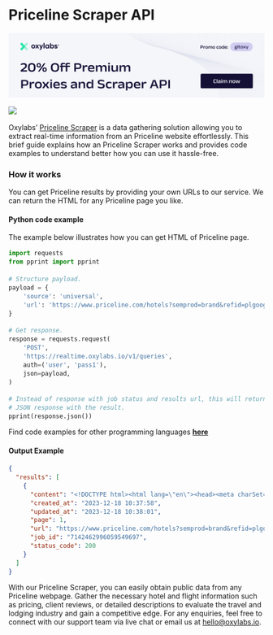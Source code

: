 # Priceline Scraper API

[![Oxylabs promo code](https://raw.githubusercontent.com/oxylabs/product-integrations/refs/heads/master/Affiliate-Universal-1090x275.png)](https://oxylabs.go2cloud.org/aff_c?offer_id=7&aff_id=877&url_id=112)

[![](https://dcbadge.vercel.app/api/server/eWsVUJrnG5)](https://discord.gg/GbxmdGhZjq)

Oxylabs’ [Priceline Scraper](https://oxylabs.io/products/scraper-api/web/priceline?utm_source=github&utm_medium=repositories&utm_campaign=product) is a data gathering solution allowing you to extract real-time information from an Priceline website effortlessly. This brief guide explains how an Priceline Scraper works and provides code examples to understand better how you can use it hassle-free.

### How it works

You can get Priceline results by providing your own URLs to our service. We can return the HTML for any Priceline page you like.

#### Python code example

The example below illustrates how you can get HTML of Priceline page.

```python
import requests
from pprint import pprint

# Structure payload.
payload = {
    'source': 'universal',
    'url': 'https://www.priceline.com/hotels?semprod=brand&refid=plgooglecpcbsl&refclickid=d%3ac%7c10941049094%7c460243569023%7cpriceline%7ce%7cg%7ckwd-10842441%7c9062284&gad_source=1&gclid=cj0kcqiayewrbhddarisagp1mwt8yb2nqslfysgnfq4tumcnvwpbyxa4bm_m6g-xxhg1ieghhdtyleyaasddealw_wcb&slingshot=1852'
}

# Get response.
response = requests.request(
    'POST',
    'https://realtime.oxylabs.io/v1/queries',
    auth=('user', 'pass1'),
    json=payload,
)

# Instead of response with job status and results url, this will return the
# JSON response with the result.
pprint(response.json())
```
Find code examples for other programming languages [**here**](https://github.com/oxylabs/priceline-scraper/tree/main/code%20examples)

#### Output Example
```json
{
  "results": [
    {
      "content": "<!DOCTYPE html><html lang=\"en\"><head><meta charSet=\"utf-8\"/><meta http-equiv=\"X-UA-Compatible\" conte ... </html>",
      "created_at": "2023-12-18 10:37:58",
      "updated_at": "2023-12-18 10:38:01",
      "page": 1,
      "url": "https://www.priceline.com/hotels?semprod=brand&refid=plgooglecpcbsl&refclickid=d%3ac%7c10941049094%7c460243569023%7cpriceline%7ce%7cg%7ckwd-10842441%7c9062284&gad_source=1&gclid=cj0kcqiayewrbhddarisagp1mwt8yb2nqslfysgnfq4tumcnvwpbyxa4bm_m6g-xxhg1ieghhdtyleyaasddealw_wcb&slingshot=1852",
      "job_id": "7142462996059549697",
      "status_code": 200
    }
  ]
}
```
With our Priceline Scraper, you can easily obtain public data from any Priceline webpage. Gather the necessary hotel and flight information such as pricing, client reviews, or detailed descriptions to evaluate the travel and lodging industry and gain a competitive edge. For any enquiries, feel free to connect with our support team via live chat or email us at hello@oxylabs.io.
